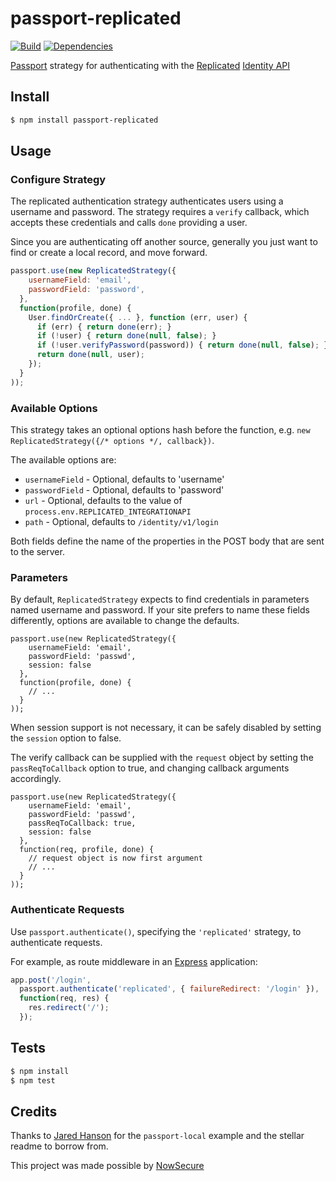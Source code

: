 # passport-replicated

[![Build](https://travis-ci.org/ekristen/passport-replicaetd.png)](https://travis-ci.org/jaredhanson/passport-replicated)
[![Dependencies](https://david-dm.org/ekristen/passport-replicated.png)](https://david-dm.org/ekristen/passport-replicated)

[Passport](http://passportjs.org/) strategy for authenticating with the [Replicated](http://www.replicated.com) [Identity API](http://docs.replicated.com/v1.0/docs/identity-api)

## Install

```bash
$ npm install passport-replicated

```

## Usage

### Configure Strategy

The replicated authentication strategy authenticates users using a username and
password.  The strategy requires a `verify` callback, which accepts these
credentials and calls `done` providing a user.

Since you are authenticating off another source, generally you just want to find or create a local record, and move forward.

```js
passport.use(new ReplicatedStrategy({
    usernameField: 'email',
    passwordField: 'password',
  },
  function(profile, done) {
    User.findOrCreate({ ... }, function (err, user) {
      if (err) { return done(err); }
      if (!user) { return done(null, false); }
      if (!user.verifyPassword(password)) { return done(null, false); }
      return done(null, user);
    });
  }
));
```

### Available Options

This strategy takes an optional options hash before the function, e.g. `new ReplicatedStrategy({/* options */, callback})`.

The available options are:

* `usernameField` - Optional, defaults to 'username'
* `passwordField` - Optional, defaults to 'password'
* `url` - Optional, defaults to the value of `process.env.REPLICATED_INTEGRATIONAPI`
* `path` - Optional, defaults to `/identity/v1/login`

Both fields define the name of the properties in the POST body that are sent to the server.

### Parameters

By default, `ReplicatedStrategy` expects to find credentials in parameters
named username and password. If your site prefers to name these fields
differently, options are available to change the defaults.

    passport.use(new ReplicatedStrategy({
        usernameField: 'email',
        passwordField: 'passwd',
        session: false
      },
      function(profile, done) {
        // ...
      }
    ));

When session support is not necessary, it can be safely disabled by
setting the `session` option to false.

The verify callback can be supplied with the `request` object by setting
the `passReqToCallback` option to true, and changing callback arguments
accordingly.

    passport.use(new ReplicatedStrategy({
        usernameField: 'email',
        passwordField: 'passwd',
        passReqToCallback: true,
        session: false
      },
      function(req, profile, done) {
        // request object is now first argument
        // ...
      }
    ));

### Authenticate Requests

Use `passport.authenticate()`, specifying the `'replicated'` strategy, to
authenticate requests.

For example, as route middleware in an [Express](http://expressjs.com/)
application:

```js
app.post('/login', 
  passport.authenticate('replicated', { failureRedirect: '/login' }),
  function(req, res) {
    res.redirect('/');
  });
```

## Tests

```bash
$ npm install
$ npm test
```

## Credits

Thanks to [Jared Hanson](http://github.com/jaredhanson) for the `passport-local` example and the stellar readme to borrow from.


This project was made possible by [NowSecure](https://www.nowsecure.com)
